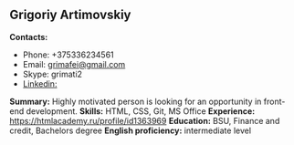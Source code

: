 ## Grigoriy Artimovskiy 
**Contacts:** 
* Phone: +375336234561 
* Email: grimafei@gmail.com 
* Skype: grimati2 
* [Linkedin:](https://www.linkedin.com/in/grigoriy-artimovskiy-268172176/) 

**Summary:** Highly motivated person is looking for an opportunity in front-end development. 
**Skills:** HTML, CSS, Git, MS Office 
**Experience:** https://htmlacademy.ru/profile/id1363969
**Education:** BSU, Finance and credit, Bachelors degree 
**English proficiency:** intermediate level